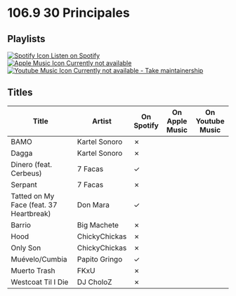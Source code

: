 # 106.9 30 Principales

## Playlists

[![Spotify Icon](https://user-images.githubusercontent.com/6068259/95839470-57169600-0d43-11eb-89e3-6b80e7c64339.png "Listen on Spotify") Listen on Spotify](https://open.spotify.com/playlist/0uOWKDKe7bdqMuDhuJ8EEs)  
[![Apple Music Icon](https://user-images.githubusercontent.com/6068259/95839328-2fbfc900-0d43-11eb-896b-78ba8d0f56da.png "Listen on Apple Music") Currently not available](https://github.com/MarauderXtreme/video-game-radiostation-playlists/fork)  
[![Youtube Music Icon](https://user-images.githubusercontent.com/6068259/95839482-5a118680-0d43-11eb-97f5-21338bca84df.png "Listen on Youtube Music") Currently not available - Take maintainership](https://github.com/MarauderXtreme/video-game-radiostation-playlists/fork)

## Titles

| Title                                   | Artist        | On Spotify | On Apple Music | On Youtube Music |
| --------------------------------------- | ------------- | ---------- | -------------- | ---------------- |
| BAMO                                    | Kartel Sonoro | ✗          |                |                  |
| Dagga                                   | Kartel Sonoro | ✗          |                |                  |
| Dinero (feat. Cerbeus)                  | 7 Facas       | ✓          |                |                  |
| Serpant                                 | 7 Facas       | ✗          |                |                  |
| Tatted on My Face (feat. 37 Heartbreak) | Don Mara      | ✓          |                |                  |
| Barrio                                  | Big Machete   | ✗          |                |                  |
| Hood                                    | ChickyChickas | ✗          |                |                  |
| Only Son                                | ChickyChickas | ✗          |                |                  |
| Muévelo/Cumbia                          | Papito Gringo | ✓          |                |                  |
| Muerto Trash                            | FKxU          | ✗          |                |                  |
| Westcoat Til I Die                      | DJ CholoZ     | ✗          |                |                  |
